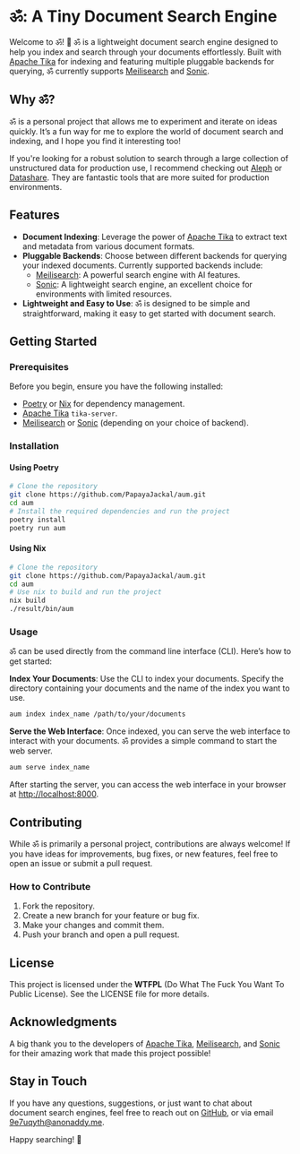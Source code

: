 # ॐ: A Tiny Document Search Engine

Welcome to ॐ! 🎉 ॐ is a lightweight document search engine designed to help you
index and search through your documents effortlessly. Built with
[Apache Tika](https://tika.apache.org/) for indexing and featuring multiple
pluggable backends for querying, ॐ currently supports
[Meilisearch](https://www.meilisearch.com/) and
[Sonic](https://github.com/valeriansaliou/sonic).

## Why ॐ?

ॐ is a personal project that allows me to experiment and iterate on ideas
quickly. It’s a fun way for me to explore the world of document search and
indexing, and I hope you find it interesting too!

If you're looking for a robust solution to search through a large collection of
unstructured data for production use, I recommend checking out
[Aleph](https://docs.aleph.occrp.org/) or
[Datashare](https://datashare.icij.org/). They are fantastic tools that are more
suited for production environments.

## Features

- **Document Indexing**: Leverage the power of
  [Apache Tika](https://tika.apache.org/) to extract text and metadata from
  various document formats.
- **Pluggable Backends**: Choose between different backends for querying your
  indexed documents. Currently supported backends include:
  - [Meilisearch](https://www.meilisearch.com/): A powerful search engine with
    AI features.
  - [Sonic](https://github.com/valeriansaliou/sonic): A lightweight search
    engine, an excellent choice for environments with limited resources.
- **Lightweight and Easy to Use**: ॐ is designed to be simple and
  straightforward, making it easy to get started with document search.

## Getting Started

### Prerequisites

Before you begin, ensure you have the following installed:

- [Poetry](https://python-poetry.org/) or [Nix](https://nixos.org/) for
  dependency management.
- [Apache Tika](https://tika.apache.org/) `tika-server`.
- [Meilisearch](https://www.meilisearch.com/) or
  [Sonic](https://github.com/valeriansaliou/sonic) (depending on your choice of
  backend).

### Installation

#### Using Poetry

```bash
# Clone the repository
git clone https://github.com/PapayaJackal/aum.git
cd aum
# Install the required dependencies and run the project
poetry install
poetry run aum
```

#### Using Nix

```bash
# Clone the repository
git clone https://github.com/PapayaJackal/aum.git
cd aum
# Use nix to build and run the project
nix build
./result/bin/aum
```

### Usage

ॐ can be used directly from the command line interface (CLI). Here’s how to get
started:

**Index Your Documents**: Use the CLI to index your documents. Specify the
directory containing your documents and the name of the index you want to use.

```bash
aum index index_name /path/to/your/documents
```

**Serve the Web Interface**: Once indexed, you can serve the web interface to
interact with your documents. ॐ provides a simple command to start the web
server.

```bash
aum serve index_name
```

After starting the server, you can access the web interface in your browser at
[http://localhost:8000](http://localhost:8080).

## Contributing

While ॐ is primarily a personal project, contributions are always welcome! If
you have ideas for improvements, bug fixes, or new features, feel free to open
an issue or submit a pull request.

### How to Contribute

1. Fork the repository.
1. Create a new branch for your feature or bug fix.
1. Make your changes and commit them.
1. Push your branch and open a pull request.

## License

This project is licensed under the **WTFPL** (Do What The Fuck You Want To
Public License). See the LICENSE file for more details.

## Acknowledgments

A big thank you to the developers of [Apache Tika](https://tika.apache.org/),
[Meilisearch](https://www.meilisearch.com/), and
[Sonic](https://github.com/valeriansaliou/sonic) for their amazing work that
made this project possible!

## Stay in Touch

If you have any questions, suggestions, or just want to chat about document
search engines, feel free to reach out on
[GitHub](https://github.com/PapayaJackal/aum/issues/new), or via email
[9e7uqyth@anonaddy.me](mailto:9e7uqyth@anonaddy.me).

Happy searching! 🚀
